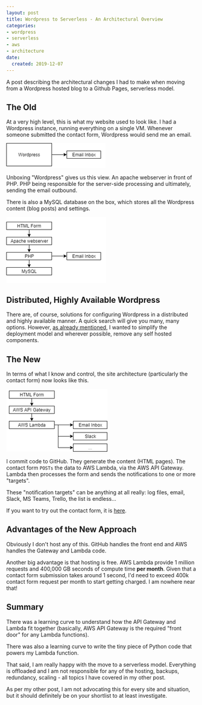 ```yaml
---
layout: post
title: Wordpress to Serverless - An Architectural Overview
categories:
- wordpress
- serverless
- aws
- architecture
date:
  created: 2019-12-07
---
```


A post describing the architectural changes I had to make when moving from a Wordpress hosted blog to a Github Pages, serverless model.

<!-- more -->

## The Old

At a very high level, this is what my website used to look like. I had a Wordpress instance, running everything on a single VM. Whenever someone submitted the contact form, Wordpress would send me an email.

![serverless-architecture-1](../images/postimages/serverless-architecture-1.png)

Unboxing "Wordpress" gives us this view. An apache webserver in front of PHP. PHP being responsible for the server-side processing and ultimately, sending the email outbound.

There is also a MySQL database on the box, which stores all the Wordpress content (blog posts) and settings.

![serverless-architecture-1](../images/postimages/serverless-architecture-2.png)

## Distributed, Highly Available Wordpress

There are, of course, solutions for configuring Wordpress in a distributed and highly available manner. A quick search will give you many, many options. However, [as already mentioned](why-blog-serverless.md), I wanted to simplify the deployment model and wherever possible, remove any self hosted components.

## The New

In terms of what I know and control, the site architecture (particularly the contact form) now looks like this.

![serverless-architecture-1](../images/postimages/serverless-architecture-3.png)

I commit code to GitHub. They generate the content (HTML pages). The contact form `POSTs` the data to AWS Lambda, via the AWS API Gateway. Lambda then processes the form and sends the notifications to one or more "targets".

These "notification targets" can be anything at all really: log files, email, Slack, MS Teams, Trello, the list is endless...

If you want to try out the contact form, it is [here](../contact.md).

## Advantages of the New Approach

Obviously I don't host any of this. GitHub handles the front end and AWS handles the Gateway and Lambda code.

Another big advantage is that hosting is free. AWS Lambda provide 1 million requests and 400,000 GB seconds of compute time **per month**. Given that a contact form submission takes around 1 second, I'd need to exceed 400k contact form request per month to start getting charged. I am nowhere near that!

## Summary

There was a learning curve to understand how the API Gateway and Lambda fit together (basically, AWS API Gateway is the required "front door" for any Lambda functions).

There was also a learning curve to write the tiny piece of Python code that powers my Lambda function.

That said, I am really happy with the move to a serverless model. Everything is offloaded and I am not responsible for any of the hosting, backups, redundancy, scaling - all topics I have covered in my other post.

As per my other post, I am not advocating this for every site and situation, but it should definitely be on your shortlist to at least investigate.
